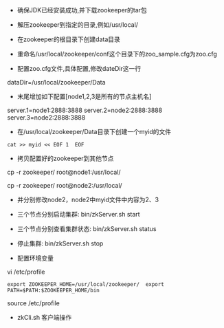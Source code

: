 * 确保JDK已经安装成功,并下载zookeeper的tar包

* 解压zookeeper到指定的目录,例如/usr/local/

* 在zookeeper的根目录下创建data目录

* 重命名/usr/local/zookeeper/conf这个目录下的zoo_sample.cfg为zoo.cfg

* 配置zoo.cfg文件,具体配置,修改dateDir这一行

dataDir=/usr/local/zookeeper/Data
* 末尾增加如下配置[node1,2,3是所有的节点主机名]

server.1=node1:2888:3888
server.2=node2:2888:3888
server.3=node2:2888:3888

* 在/usr/local/zookeeper/Data目录下创建一个myid的文件

`cat >> myid << EOF
 1 
 EOF`
 
* 拷贝配置好的zookeeper到其他节点

cp -r zookeeper/ root@node1:/usr/local/

cp -r zookeeper/ root@node2:/usr/local/

* 并分别修改node2，node2中myid文件中内容为2、3

* 三个节点分别启动集群: bin/zkServer.sh start

* 三个节点分别查看集群状态: bin/zkServer.sh status

* 停止集群: bin/zkServer.sh stop

* 配置环境变量

vi /etc/profile 

`export ZOOKEEPER_HOME=/usr/local/zookeeper/ 
export PATH=$PATH:$ZOOKEEPER_HOME/bin`

source /etc/profile 

* zkCli.sh  客户端操作